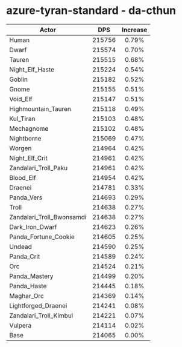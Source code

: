 # azure-tyran-standard - da-cthun
| Actor | DPS | Increase |
|---|:---:|:---:|
|Human|215756|0.79%|
|Dwarf|215574|0.70%|
|Tauren|215515|0.68%|
|Night_Elf_Haste|215224|0.54%|
|Goblin|215182|0.52%|
|Gnome|215155|0.51%|
|Void_Elf|215147|0.51%|
|Highmountain_Tauren|215118|0.49%|
|Kul_Tiran|215103|0.48%|
|Mechagnome|215102|0.48%|
|Nightborne|215069|0.47%|
|Worgen|214964|0.42%|
|Night_Elf_Crit|214961|0.42%|
|Zandalari_Troll_Paku|214961|0.42%|
|Blood_Elf|214954|0.42%|
|Draenei|214781|0.33%|
|Panda_Vers|214693|0.29%|
|Troll|214638|0.27%|
|Zandalari_Troll_Bwonsamdi|214638|0.27%|
|Dark_Iron_Dwarf|214623|0.26%|
|Panda_Fortune_Cookie|214605|0.25%|
|Undead|214590|0.25%|
|Panda_Crit|214589|0.24%|
|Orc|214524|0.21%|
|Panda_Mastery|214499|0.20%|
|Panda_Haste|214445|0.18%|
|Maghar_Orc|214369|0.14%|
|Lightforged_Draenei|214241|0.08%|
|Zandalari_Troll_Kimbul|214221|0.07%|
|Vulpera|214114|0.02%|
|Base|214065|0.00%|
